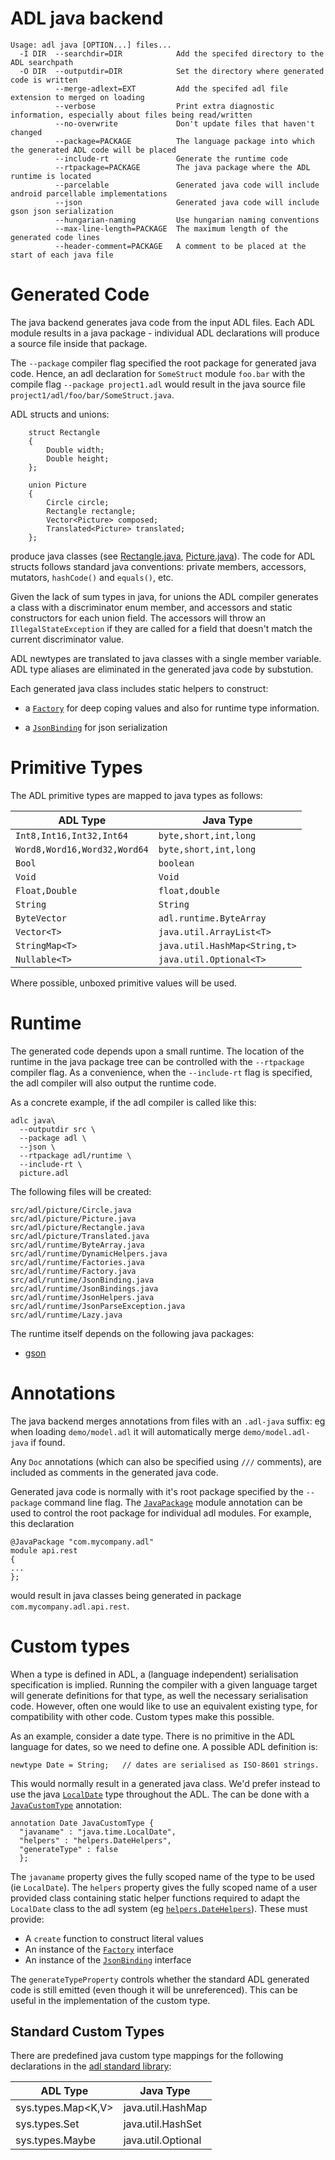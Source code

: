 # ADL java backend

```
Usage: adl java [OPTION...] files...
  -I DIR  --searchdir=DIR            Add the specifed directory to the ADL searchpath
  -O DIR  --outputdir=DIR            Set the directory where generated code is written
          --merge-adlext=EXT         Add the specifed adl file extension to merged on loading
          --verbose                  Print extra diagnostic information, especially about files being read/written
          --no-overwrite             Don't update files that haven't changed
          --package=PACKAGE          The language package into which the generated ADL code will be placed
          --include-rt               Generate the runtime code
          --rtpackage=PACKAGE        The java package where the ADL runtime is located
          --parcelable               Generated java code will include android parcellable implementations
          --json                     Generated java code will include gson json serialization
          --hungarian-naming         Use hungarian naming conventions
          --max-line-length=PACKAGE  The maximum length of the generated code lines
          --header-comment=PACKAGE   A comment to be placed at the start of each java file
```

# Generated Code

The java backend generates java code from the input ADL files. Each
ADL module results in a java package - individual ADL declarations
will produce a source file inside that package.

The `--package` compiler flag specified the root package for generated
java code. Hence, an adl declaration for `SomeStruct` module `foo.bar`
with the compile flag `--package project1.adl` would result in the
java source file `project1/adl/foo/bar/SomeStruct.java`.

ADL structs and unions:

```
    struct Rectangle
    {
        Double width;
        Double height;
    };

    union Picture
    {
        Circle circle;
        Rectangle rectangle;
        Vector<Picture> composed;
        Translated<Picture> translated;
    };
```

produce java classes (see [Rectangle.java][rect-java],
[Picture.java][pic-java]). The code for ADL structs follows standard
java conventions: private members, accessors, mutators, `hashCode()` and
`equals()`, etc.

Given the lack of sum types in java, for unions the ADL compiler
generates a class with a discriminator enum member, and accessors and
static constructors for each union field. The accessors will throw an
`IllegalStateException` if they are called for a field that doesn't
match the current discriminator value.

ADL newtypes are translated to java classes with a single member
variable. ADL type aliases are eliminated in the generated java code
by substution.

Each generated java class includes static helpers to
construct:

* a [`Factory`][fact-java] for deep coping values and also
for runtime type information.

* a [`JsonBinding`][jb-java] for json serialization

# Primitive Types

The ADL primitive types are mapped to java types as follows:

| ADL Type                     | Java Type                     |
|------------------------------|-------------------------------|
| `Int8,Int16,Int32,Int64`     | `byte,short,int,long`         |
| `Word8,Word16,Word32,Word64` | `byte,short,int,long`         |
| `Bool`                       | `boolean`                     |
| `Void`                       | `Void`                        |
| `Float,Double`               | `float,double`                |
| `String`                     | `String`                      |
| `ByteVector`                 | `adl.runtime.ByteArray`       |
| `Vector<T>`                  | `java.util.ArrayList<T>`      |
| `StringMap<T>`               | `java.util.HashMap<String,t>` |
| `Nullable<T>`                | `java.util.Optional<T>`       |

Where possible, unboxed primitive values will be used.

# Runtime

The generated code depends upon a small runtime. The location of the
runtime in the java package tree can be controlled with the
`--rtpackage` compiler flag. As a convenience, when the `--include-rt`
flag is specified, the adl compiler will also output the runtime code.

As a concrete example, if the adl compiler is called like this:

```
adlc java\
  --outputdir src \
  --package adl \
  --json \
  --rtpackage adl/runtime \
  --include-rt \
  picture.adl
```
The following files will be created:

```
src/adl/picture/Circle.java
src/adl/picture/Picture.java
src/adl/picture/Rectangle.java
src/adl/picture/Translated.java
src/adl/runtime/ByteArray.java
src/adl/runtime/DynamicHelpers.java
src/adl/runtime/Factories.java
src/adl/runtime/Factory.java
src/adl/runtime/JsonBinding.java
src/adl/runtime/JsonBindings.java
src/adl/runtime/JsonHelpers.java
src/adl/runtime/JsonParseException.java
src/adl/runtime/Lazy.java
```

The runtime itself depends on the following java packages:

* [gson](https://github.com/google/gson)

# Annotations

The java backend merges annotations from files with an `.adl-java`
suffix: eg when loading `demo/model.adl` it will automatically merge
`demo/model.adl-java` if found.

Any `Doc` annotations (which can also be specified using `///`
comments), are included as comments in the generated java code.

Generated java code is normally with it's root package specified by
the `--package` command line flag. The
[`JavaPackage`][java-annotations] module annotation can be used to
control the root package for individual adl modules. For example, this
declaration

```
@JavaPackage "com.mycompany.adl"
module api.rest
{
...
};
```

would result in java classes being generated in package
`com.mycompany.adl.api.rest`.

# Custom types

When a type is defined in ADL, a (language independent) serialisation
specification is implied. Running the compiler with a given language
target will generate definitions for that type, as well the necessary
serialisation code.  However, often one would like to use an
equivalent existing type, for compatibility with other code. Custom
types make this possible.

As an example, consider a date type. There is no primitive in the ADL
language for dates, so we need to define one. A possible ADL definition is:

```
newtype Date = String;   // dates are serialised as ISO-8601 strings.
```

This would normally result in a generated java class. We'd prefer
instead to use the java [`LocalDate`][java-localdate] type throughout
the ADL. The can be done with a [`JavaCustomType`][java-annotations]
annotation:

```
annotation Date JavaCustomType {
  "javaname" : "java.time.LocalDate",
  "helpers" : "helpers.DateHelpers",
  "generateType" : false
  };
```

The `javaname` property gives the fully scoped name of the type to be
used (ie `LocalDate`). The `helpers` property gives the fully scoped
name of a user provided class containing static helper functions
required to adapt the `LocalDate` class to the adl system (eg
[`helpers.DateHelpers`][java-datehelpers]). These must provide:

* A `create` function to construct literal values
* An instance of the [`Factory`][java-factory] interface
* An instance of the [`JsonBinding`][java-jsonbinding] interface

The `generateTypeProperty` controls whether the standard ADL generated
code is still emitted (even though it will be unreferenced). This can
be useful in the implementation of the custom type.

## Standard Custom Types

There are predefined java custom type mappings for the following
declarations in the [adl standard library][stdlib]:

| ADL Type           | Java Type          |
|--------------------|--------------------|
| sys.types.Map<K,V> | java.util.HashMap  |
| sys.types.Set<V>   | java.util.HashSet  |
| sys.types.Maybe<T> | java.util.Optional |

[rect-java]:../haskell/compiler/tests/demo1/java-output/adl/picture/Rectangle.java
[pic-java]:..//haskell/compiler/tests/demo1/java-output/adl/picture/Picture.java
[fact-java]:../java/runtime/src/main/java/org/adl/runtime/Factory.java
[jb-java]:../java/runtime/src/main/java/org/adl/runtime/JsonBinding.java
[java-localdate]:https://docs.oracle.com/javase/8/docs/api/java/time/LocalDate.html
[java-annotations]:../haskell/compiler/lib/adl/adlc/config/java.adl
[java-datehelpers]:../haskell/compiler/tests/test4/input/java/helpers/DateHelpers.java
[java-factory]:../java/runtime/src/main/java/org/adl/runtime/Factory.java
[java-jsonbinding]:../java/runtime/src/main/java/org/adl/runtime/JsonBinding.java
[stdlib]:../adl/stdlib
